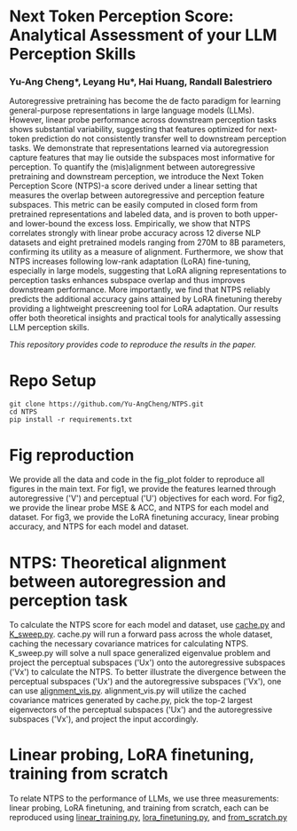 # Next Token Perception Score: Analytical Assessment of your LLM Perception Skills
### Yu-Ang Cheng*, Leyang Hu*, Hai Huang, Randall Balestriero
Autoregressive pretraining has become the de facto paradigm for learning general-purpose representations in large language models (LLMs). However, linear probe performance across downstream perception tasks shows substantial variability, suggesting that features optimized for next-token prediction do not consistently transfer well to downstream perception tasks. We demonstrate that representations learned via autoregression capture features that may lie outside the subspaces most informative for perception. To quantify the (mis)alignment between autoregressive pretraining and downstream perception, we introduce the Next Token Perception Score (NTPS)-a score derived under a linear setting that measures the overlap between autoregressive and perception feature subspaces. This metric can be easily computed in closed form from pretrained representations and labeled data, and is proven to both upper- and lower-bound the excess loss. Empirically, we show that NTPS correlates strongly with linear probe accuracy across 12 diverse NLP datasets and eight pretrained models ranging from 270M to 8B parameters, confirming its utility as a measure of alignment. Furthermore, we show that NTPS increases following low-rank adaptation (LoRA) fine-tuning, especially in large models, suggesting that LoRA aligning representations to perception tasks enhances subspace overlap and thus improves downstream performance. More importantly, we find that NTPS reliably predicts the additional accuracy gains attained by LoRA finetuning thereby providing a lightweight prescreening tool for LoRA adaptation. Our results offer both theoretical insights and practical tools for analytically assessing LLM perception skills.

*This repository provides code to reproduce the results in the paper.*
# Repo Setup
```
git clone https://github.com/Yu-AngCheng/NTPS.git
cd NTPS
pip install -r requirements.txt
```

# Fig reproduction
We provide all the data and code in the fig_plot folder to reproduce all figures in the main text. 
For fig1, we provide the features learned through autoregressive ('V') and perceptual ('U') objectives for each word.
For fig2, we provide the linear probe MSE & ACC, and NTPS for each model and dataset.
For fig3, we provide the LoRA finetuning accuracy, linear probing accuracy, and NTPS for each model and dataset.


# NTPS: Theoretical alignment between autoregression and perception task
To calculate the NTPS score for each model and dataset, use [cache.py](cache.py) and [K_sweep.py](K_sweep.py). cache.py will run a forward pass across the whole dataset, caching the necessary covariance matrices for calculating NTPS. K_sweep.py will solve a null space generalized eigenvalue problem and project the perceptual subspaces ('Ux') onto the autoregressive subspaces ('Vx') to calculate the NTPS.
To better illustrate the divergence between the perceptual subspaces ('Ux')  and the autoregressive subspaces ('Vx'), one can use [alignment_vis.py](alignment_vis.py). alignment_vis.py will utilize the cached covariance matrices generated by cache.py, pick the top-2 largest eigenvectors of the perceptual subspaces ('Ux')  and the autoregressive subspaces ('Vx'), and project the input accordingly.

# Linear probing, LoRA finetuning, training from scratch
To relate NTPS to the performance of LLMs, we use three measurements: linear probing, LoRA finetuning, and training from scratch, each can be reproduced using [linear_training.py](linear_training.py), [lora_finetuning.py](lora_finetuning.py), and [from_scratch.py](from_scratch.py)
